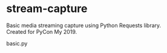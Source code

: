 # stream-capture
Basic media streaming capture using Python Requests library.  
Created for PyCon My 2019.  
  
basic.py
